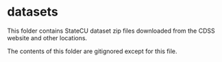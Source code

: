 # datasets

This folder contains StateCU dataset zip files downloaded from the CDSS website
and other locations.

The contents of this folder are gitignored except for this file.
